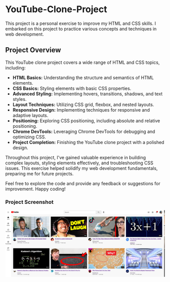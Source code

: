 # YouTube-Clone-Project

This project is a personal exercise to improve my HTML and CSS skills. I embarked on this project to practice various concepts and techniques in web development.

## Project Overview

This YouTube clone project covers a wide range of HTML and CSS topics, including:

- **HTML Basics:** Understanding the structure and semantics of HTML elements.
- **CSS Basics:** Styling elements with basic CSS properties.
- **Advanced Styling:** Implementing hovers, transitions, shadows, and text styles.
- **Layout Techniques:** Utilizing CSS grid, flexbox, and nested layouts.
- **Responsive Design:** Implementing techniques for responsive and adaptive layouts.
- **Positioning:** Exploring CSS positioning, including absolute and relative positioning.
- **Chrome DevTools:** Leveraging Chrome DevTools for debugging and optimizing CSS.
- **Project Completion:** Finishing the YouTube clone project with a polished design.

Throughout this project, I've gained valuable experience in building complex layouts, styling elements effectively, and troubleshooting CSS issues. This exercise helped solidify my web development fundamentals, preparing me for future projects.

Feel free to explore the code and provide any feedback or suggestions for improvement. Happy coding!


### Project Screenshot
![Screenshot YouTube Clone Example](https://github.com/DubovinaDj/YouTube-Clone-Project/blob/main/Screenshot%20YouTube%20Clone%20Example.png)





